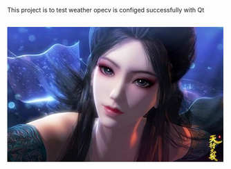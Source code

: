 This project is to test weather opecv is configed successfully with Qt

<br>
<img src="./test.jpg" alt="test.jpg" align=center>